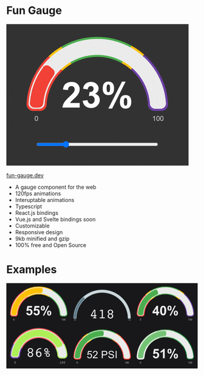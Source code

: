 # Fun Gauge

![Fun Gauge](./assets/fun-gauge.gif)

[fun-gauge.dev](https://fun-gauge.dev)

-   A gauge component for the web
-   120fps animations
-   Interuptable animations
-   Typescript
-   React.js bindings
-   Vue.js and Svelte bindings soon
-   Customizable
-   Responsive design
-   9kb minified and gzip
-   100% free and Open Source

# Examples

![Fun Gauge Examples](./assets/fun-gauge-examples.gif)
